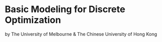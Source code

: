 # Basic Modeling for Discrete Optimization

by The University of Melbourne & The Chinese University of Hong Kong

